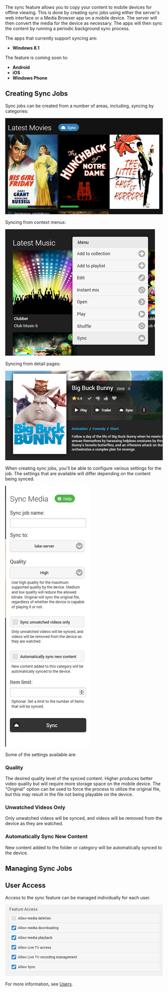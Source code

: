 The sync feature allows you to copy your content to mobile devices for offline viewing. This is done by creating sync jobs using either the server's web interface or a Media Browser app on a mobile device. The server will then convert the media for the device as necessary. The apps will then sync the content by running a periodic background sync process.

The apps that currently support syncing are:

* **Windows 8.1**

The feature is coming soon to:

* **Android**
* **iOS**
* **Windows Phone**

## Creating Sync Jobs

Sync jobs can be created from a number of areas, including, syncing by categories:

![](images/server/sync1.png)

Syncing from context menus:

![](images/server/sync2.png)

Syncing from detail pages:

![](images/server/sync3.png)

When creating sync jobs, you'll be able to configure various settings for the job. The settings that are available will differ depending on the content being synced. 

![](images/server/sync4.png)

Some of the settings available are:

### Quality

The desired quality level of the synced content. Higher produces better video quality but will require more storage space on the mobile device. The "Original" option can be used to force the process to utilize the original file, but this may result in the file not being playable on the device. 

### Unwatched Videos Only

Only unwatched videos will be synced, and videos will be removed from the device as they are watched.

### Automatically Sync New Content

New content added to the folder or category will be automatically synced to the device.

## Managing Sync Jobs


## User Access

Access to the sync feature can be managed individually for each user. 

![](images/server/users21.png)

For more information, see [Users](Users).